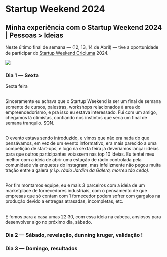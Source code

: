 # Startup Weekend 2024

## Minha experiência com o Startup Weekend 2024 | Pessoas > Ideias

Neste último final de semana — (12, 13, 14 de Abril) — tive a oportunidade de participar do <a href="https://www.instagram.com/swcriciuma/?hl=en">Startup Weekend Criciuma</a> 2024.

<img src="/images/sw.jpg">

### Dia 1 — Sexta
Sexta feira
<br />
<br />

Sinceramente eu achava que o Startup Weekend ia ser um final de semana somente de cursos, palestras, workshops relacionados à area do empreendedorismo, e pra isso eu estava interessado. Fui com um amigo, chegamos lá otimistas, confiando nos instintos que seria um final de semana tranquilo. SQN.
<br />
<br />

O evento estava sendo introduzido, e vimos que não era nada do que pensávamos, em vez de um evento informativo, era mais parecido a uma competição de start-ups, e logo na sexta feira já deveríamos lançar ideias para que outros participantes votassem nas top 10 ideias. Eu tentei meu melhor com a ideia de abrir uma estação de rádio controlada pela comunidade via enquetes do instagram, mas infelizmente não pegou muita tração entre a galera _(r.i.p. rádio Jardim da Galera, morreu tão cedo)_.
<br />
<br />

Por fim montamos equipe, eu e mais 3 parceiros com a ideia de um marketplace de fornecedores industriais, com o pensamento de que empresas que só contam com 1 fornecedor podem sofrer com gargalos na produção devido a entregas atrasadas, incompletas, etc.
<br />
<br />

E fomos para a casa umas 22:30, com essa ideia na cabeça, ansiosos para desenvolver algo no próximo dia, sábado.

### Dia 2 — Sábado, revelação, dunning kruger, validação !
### Dia 3 — Domingo, resultados